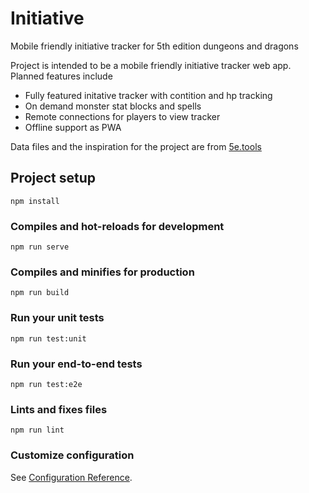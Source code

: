 # Initiative
Mobile friendly initiative tracker for 5th edition dungeons and dragons

Project is intended to be a mobile friendly initiative tracker web app.
Planned features include
- Fully featured initative tracker with contition and hp tracking
- On demand monster stat blocks and spells
- Remote connections for players to view tracker
- Offline support as PWA

Data files and the inspiration for the project are from [5e.tools](https://github.com/TheGiddyLimit/TheGiddyLimit.github.io)

## Project setup
```
npm install
```

### Compiles and hot-reloads for development
```
npm run serve
```

### Compiles and minifies for production
```
npm run build
```

### Run your unit tests
```
npm run test:unit
```

### Run your end-to-end tests
```
npm run test:e2e
```

### Lints and fixes files
```
npm run lint
```

### Customize configuration
See [Configuration Reference](https://cli.vuejs.org/config/).